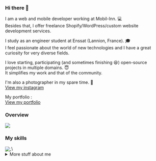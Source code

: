 ### Hi there 👋

I am a web and mobile developer working at Mobil-Inn. 💻 \
Besides that, I offer freelance Shopify/WordPress/custom website development services.

I study as an engineer student at Enssat (Lannion, France). 🎓 \
I feel passionate about the world of new technologies and I have a great curiosity for very diverse fields.

I love starting, participating (and sometimes finishing 😆) open-source projects in multiple domains. 😇 \
It simplifies my work and that of the community.

I'm also a photographer in my spare time. 📸 \
[View my instagram](https://www.instagram.com/tony.chouteau/)

My portfolio : \
[View my portfolio](https://www.tonychouteau.fr)

### Overview

<a href="https://github.com/anuraghazra/github-readme-stats">
  <img align="center" src="https://github-readme-stats.vercel.app/api?username=tonychouteau&count_private=true&show_icons=true" />
</a>

### My skills

<a href="https://github.com/anuraghazra/convoychat">
  <img align="center" src="https://github-readme-stats.vercel.app/api/top-langs/?username=tonychouteau&layout=compact&langs_count=8&hide=TeX,Jupyter%20Notebook,Processing" />
</a>\

<br/>

<details>
<summary>
  More stuff about me
</summary>

  
## Web developpement

- HTML
- CSS
- Javascript

- React
- Vue.js
- Angular.js

## Other languages

- Python
- Java
- Go

- Liquid (Shopify)
- Lua (Game/Modding)

## Database

- MySQL
- PostgreSQL
- Oracle SQL

- MongoDB

## Data file format

- JSON
- CSV
- XLS

</details>

<!--
**TonyChouteau/tonychouteau** is a ✨ _special_ ✨ repository because its `README.md` (this file) appears on your GitHub profile.

Here are some ideas to get you started:

- 🔭 I’m currently working on ...
- 🌱 I’m currently learning ...
- 👯 I’m looking to collaborate on ...
- 🤔 I’m looking for help with ...
- 💬 Ask me about ...
- 📫 How to reach me: ...
- 😄 Pronouns: ...
- ⚡ Fun fact: ...
-->
